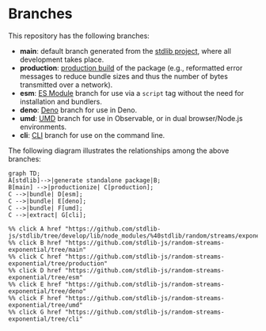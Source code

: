 <!--

@license Apache-2.0

Copyright (c) 2023 The Stdlib Authors.

Licensed under the Apache License, Version 2.0 (the "License");
you may not use this file except in compliance with the License.
You may obtain a copy of the License at

    http://www.apache.org/licenses/LICENSE-2.0

Unless required by applicable law or agreed to in writing, software
distributed under the License is distributed on an "AS IS" BASIS,
WITHOUT WARRANTIES OR CONDITIONS OF ANY KIND, either express or implied.
See the License for the specific language governing permissions and
limitations under the License.

-->

# Branches

This repository has the following branches:

-   **main**: default branch generated from the [stdlib project][stdlib-url], where all development takes place.
-   **production**: [production build][production-url] of the package (e.g., reformatted error messages to reduce bundle sizes and thus the number of bytes transmitted over a network).
-   **esm**: [ES Module][esm-url] branch for use via a `script` tag without the need for installation and bundlers.
-   **deno**: [Deno][deno-url] branch for use in Deno.
-   **umd**: [UMD][umd-url] branch for use in Observable, or in dual browser/Node.js environments.
-   **cli**: [CLI][cli-url] branch for use on the command line.

The following diagram illustrates the relationships among the above branches:

```mermaid
graph TD;
A[stdlib]-->|generate standalone package|B;
B[main] -->|productionize| C[production];
C -->|bundle| D[esm];
C -->|bundle| E[deno];
C -->|bundle| F[umd];
C -->|extract| G[cli];

%% click A href "https://github.com/stdlib-js/stdlib/tree/develop/lib/node_modules/%40stdlib/random/streams/exponential"
%% click B href "https://github.com/stdlib-js/random-streams-exponential/tree/main"
%% click C href "https://github.com/stdlib-js/random-streams-exponential/tree/production"
%% click D href "https://github.com/stdlib-js/random-streams-exponential/tree/esm"
%% click E href "https://github.com/stdlib-js/random-streams-exponential/tree/deno"
%% click F href "https://github.com/stdlib-js/random-streams-exponential/tree/umd"
%% click G href "https://github.com/stdlib-js/random-streams-exponential/tree/cli"
```

[stdlib-url]: https://github.com/stdlib-js/stdlib/tree/develop/lib/node_modules/%40stdlib/random/streams/exponential
[production-url]: https://github.com/stdlib-js/random-streams-exponential/tree/production
[deno-url]: https://github.com/stdlib-js/random-streams-exponential/tree/deno
[umd-url]: https://github.com/stdlib-js/random-streams-exponential/tree/umd
[esm-url]: https://github.com/stdlib-js/random-streams-exponential/tree/esm
[cli-url]: https://github.com/stdlib-js/random-streams-exponential/tree/cli